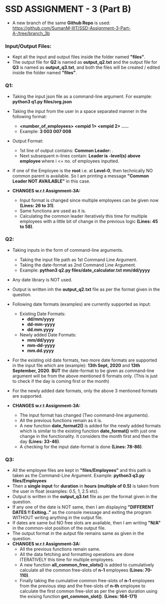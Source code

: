 # SSD ASSIGNMENT - 3 (Part B)

- A new branch of the same **Github Repo** is used: https://github.com/SumanM-IIIT/SSD-Assignment-3-Part-A-/tree/branch_3b

### Input/Output Files:
- Kept all the input and output files inside the folder named **"files"**. 
- The output file for **Q2** is named as **output_q2.txt** and the output file for **Q3** is named as **output_q3.txt**, and both the files will be created / edited inside the folder named **"files"**.

### Q1:
- Taking the input json file as a command-line argument. For example: **python3 q1.py files/org.json**
- Taking the input from the user in a space separated manner in the following format:
    -  **<number_of_employees> <empid 1> <empid 2> ..... <empid n>**
    -  Example: **3 003 007 008**
- Output Format:
    - 1st line of output contains: **Common Leader: <leader emp id>**. 
    - Next subsequent n-lines contain: **Leader <leader emp id> is <k>-level(s) above employee <i-th emp-id>** where i <= no. of employees inputted.
- If one of the Employee is the **root** i.e. at **Level-0**, then technically NO common parent is available. So I am printing a message **"Common Leader NOT AVAILABLE"** in this case.

- **CHANGES w.r.t Assignment-3A:** 
    - Input format is changed since multiple employees can be given now **(Lines: 26 to 31)**.
    - Same functions are used as it is.
    - Calculating the common leader iteratively this time for multiple employees with a little bit of change in the previous logic **(Lines: 45 to 58)**.

### Q2:
- Taking inputs in the form of command-line arguments. 
    - Taking the input file path as 1st Command Line Argument.
    - Taking the date-format as 2nd Command Line Argument.
    - Example: **python3 q2.py files/date_calculator.txt mm/dd/yyyy**
- Any date library is NOT used.
- Output is written inh the **output_q2.txt** file as per the format given in the question.
- Following date formats (examples) are currently supported as input:
    - Existing Date Formats:
        - **dd/mm/yyyy**
        - **dd-mm-yyyy**
        - **dd.mm.yyyy**
    - Newly added Date Formats:
        - **mm/dd/yyyy**
        - **mm-dd-yyyy**
        - **mm.dd.yyyy**
- For the existing old date formats, two more date formats are supported in the input file which are (example): **13th Sept, 2020** and **13th September, 2020**. **BUT** the date-format to be given as command-line argument will be from the above mentioned 6 formats only. (This is just to check if the day is coming first or the month)
- For the newly added date formats, only the above 3 mentioned formats are supported.

- **CHANGES w.r.t Assignment-3A:**
    - The input format has changed (Two command-line arguments).
    - All the previous functions remain as it is.
    - A new function **date_format2()** is added for the newly added formats which is similar to the existing function **date_format()** with just one change in the functionality. It considers the month first and then the day **(Lines: 33-46)**.
    - A checking for the input date-format is done **(Lines: 78-86)**.

### Q3:
- All the employee files are kept in **"files/Employees"** and this path is taken as the Command-Line Argument. Example: **python3 q3.py files/Employees**
- Then a **single input** for **duration** in **hours (multiple of 0.5)** is taken from the user in float (examples: 0.5, 1, 2.5 etc).
- Output is written in the **output_q3.txt** file as per the format given in the question.
- If any one of the date is NOT same, then I am displaying **"DIFFERENT DATES !! Exiting.."** as the console message and exiting the program WITHOUT writing anything in the output file.
- If dates are same but NO free slots are available, then I am writing **"N/A"** in the common-slot position of the output file.
- The output format in the autput file remains same as given in the question.
- **CHANGES w.r.t Assignment-3A:**
   - All the previous functions remain same.
   - All the data fetching and formatting operations are done ITERATIVELY this time for multiple employees.
   - A new function **all_common_free_slots()** is added to cumulatively calculate all the common free-slots of **n-1** employees **(Lines: 70-110)**. 
   - Finally taking the cumulative common free-slots of **n-1** employees from the previous step and the free-slots of **n-th** employee to calculate the first common free-slot as per the given duration using the exising function **get_common_slot()**. **(Lines: 164-171)**